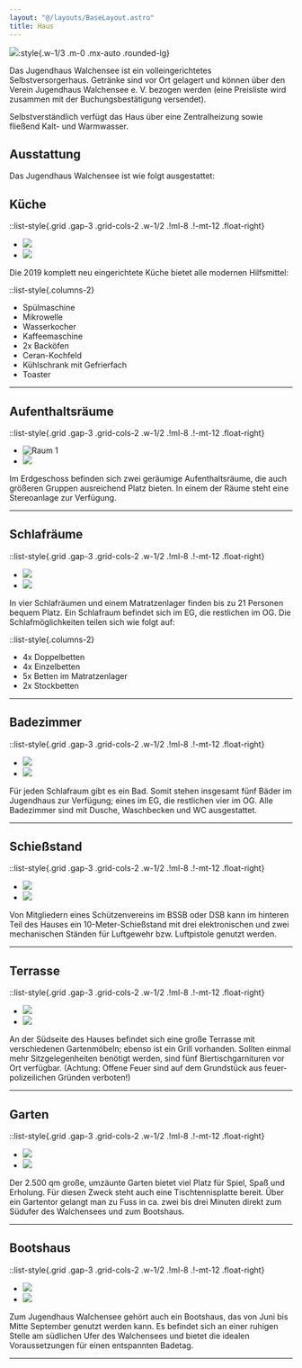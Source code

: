 ```yaml
---
layout: "@/layouts/BaseLayout.astro"
title: Haus
---
```


![](src/images/haus-jugendhaus-und-maibaum.jpg):style{.w-1/3 .m-0 .mx-auto .rounded-lg}

Das Jugendhaus Walchensee ist ein volleingerichtetes Selbstversorgerhaus. Getränke sind vor Ort gelagert und können über den Verein Jugendhaus Walchensee e. V. bezogen werden (eine Preisliste wird zusammen mit der Buchungsbestätigung versendet).

Selbstverständlich verfügt das Haus über eine Zentral­heizung sowie fließend Kalt- und Warmwasser.

## Ausstattung

Das Jugendhaus Walchensee ist wie folgt ausgestattet:

## Küche

::list-style{.grid .gap-3 .grid-cols-2 .w-1/2 .!ml-8 .!-mt-12 .float-right}

- ![](src/images/haus-kueche-1.jpg)
- ![](src/images/haus-kueche-2.jpg)

Die 2019 komplett neu eingerichtete Küche bietet alle modernen Hilfs­mittel:

::list-style{.columns-2}

- Spülmaschine
- Mikrowelle
- Wasserkocher
- Kaffeemaschine
- 2x Backöfen
- Ceran-Kochfeld
- Kühlschrank mit Gefrierfach
- Toaster

<hr class="clear-both border-none my-6">

## Aufenthaltsräume

::list-style{.grid .gap-3 .grid-cols-2 .w-1/2 .!ml-8 .!-mt-12 .float-right}

- ![Raum 1](src/images/haus-aufwenthalt-1.jpg)
- ![](src/images/haus-aufwenthalt-2.jpg)

Im Erdgeschoss befinden sich zwei geräumige Aufenthaltsräume, die auch größeren Gruppen ausreichend Platz bieten. In einem der Räume steht eine Stereoanlage zur Verfügung.

<hr class="clear-both border-none my-14">

## Schlafräume

::list-style{.grid .gap-3 .grid-cols-2 .w-1/2 .!ml-8 .!-mt-12 .float-right}

- ![](src/images/haus-schlaf-1.jpg)
- ![](src/images/haus-schlaf-2.jpg)

In vier Schlaf­räumen und einem Matratzen­lager finden bis zu 21 Personen bequem Platz. Ein Schlafraum befindet sich im EG, die restlichen im OG. Die Schlafmöglichkeiten teilen sich wie folgt auf:

::list-style{.columns-2}

- 4x Doppelbetten
- 4x Einzelbetten
- 5x Betten im Matratzenlager
- 2x Stockbetten

<hr class="clear-both border-none my-8">

## Badezimmer

::list-style{.grid .gap-3 .grid-cols-2 .w-1/2 .!ml-8 .!-mt-12 .float-right}

- ![](src/images/haus-bad-1.jpg)
- ![](src/images/haus-bad-2.jpg)

Für jeden Schlafraum gibt es ein Bad. Somit stehen insgesamt fünf Bäder im Jugendhaus zur Verfügung; eines im EG, die restlichen vier im OG. Alle Bade­zimmer sind mit Dusche, Wasch­becken und WC aus­gestattet.

<hr class="clear-both border-none my-14">

## Schießstand

::list-style{.grid .gap-3 .grid-cols-2 .w-1/2 .!ml-8 .!-mt-12 .float-right}

- ![](src/images/haus-schiess-1.jpg)
- ![](src/images/haus-schiess-2.jpg)

Von Mitgliedern eines Schützen­vereins im BSSB oder DSB kann im hinteren Teil des Hauses ein 10-Meter-Schieß­stand mit drei elektronischen und zwei mechanischen Ständen für Luft­gewehr bzw. Luft­pistole genutzt werden.

<hr class="clear-both border-none my-14">

## Terrasse

::list-style{.grid .gap-3 .grid-cols-2 .w-1/2 .!ml-8 .!-mt-12 .float-right}

- ![](src/images/haus-terrasse-1.jpg)
- ![](src/images/haus-terrasse-2.jpg)

An der Südseite des Hauses befindet sich eine große Terrasse mit verschiedenen Garten­möbeln; ebenso ist ein Grill vor­handen. Sollten einmal mehr Sitz­gelegen­heiten be­nötigt werden, sind fünf Bier­tisch­garnituren vor Ort verfügbar. (Achtung: Offene Feuer sind auf dem Grund­stück aus feuer­polizei­lichen Gründen verboten!)

<hr class="clear-both border-none my-14">

## Garten

::list-style{.grid .gap-3 .grid-cols-2 .w-1/2 .!ml-8 .!-mt-12 .float-right}

- ![](src/images/haus-garten-1.jpg)
- ![](src/images/haus-garten-2.jpg)

Der 2.500 qm große, umzäunte Garten bietet viel Platz für Spiel, Spaß und Erho­lung. Für diesen Zweck steht auch eine Tischtennisplatte bereit. Über ein Gartentor gelangt man zu Fuss in ca. zwei bis drei Minuten direkt zum Südufer des Walchensees und zum Bootshaus.

<hr class="clear-both border-none my-14">

## Bootshaus

::list-style{.grid .gap-3 .grid-cols-2 .w-1/2 .!ml-8 .!-mt-12 .float-right}

- ![](src/images/haus-boot-1.jpg)
- ![](src/images/haus-boot-2.jpg)

Zum Jugendhaus Walchensee gehört auch ein Bootshaus, das von Juni bis Mitte September genutzt werden kann. Es befindet sich an einer ruhigen Stelle am südlichen Ufer des Walchensees und bietet die idealen Voraussetzungen für einen entspannten Badetag.

<hr class="clear-both border-none my-14">
